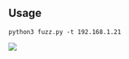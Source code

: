## Usage
```
python3 fuzz.py -t 192.168.1.21
```
![](https://user-images.githubusercontent.com/30458572/155479606-43a27208-2fdc-41a8-9e7c-619cc617f00f.jpg)
